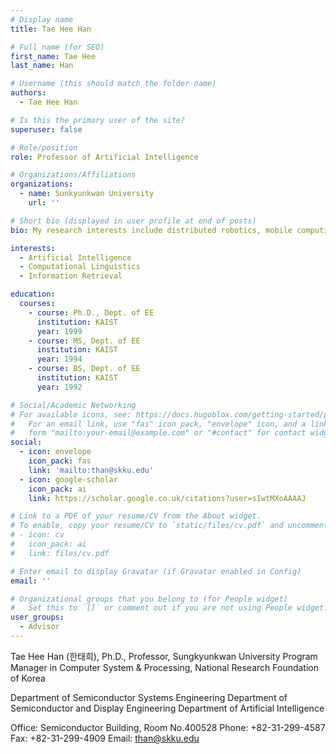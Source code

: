 ```yaml
---
# Display name
title: Tae Hee Han

# Full name (for SEO)
first_name: Tae Hee
last_name: Han

# Username (this should match the folder name)
authors:
  - Tae Hee Han

# Is this the primary user of the site?
superuser: false

# Role/position
role: Professor of Artificial Intelligence

# Organizations/Affiliations
organizations:
  - name: Sunkyunkwan University
    url: ''

# Short bio (displayed in user profile at end of posts)
bio: My research interests include distributed robotics, mobile computing and programmable matter.

interests:
  - Artificial Intelligence
  - Computational Linguistics
  - Information Retrieval

education:
  courses:
    - course: Ph.D., Dept. of EE
      institution: KAIST
      year: 1999
    - course: MS, Dept. of EE
      institution: KAIST
      year: 1994
    - course: BS, Dept. of EE
      institution: KAIST
      year: 1992

# Social/Academic Networking
# For available icons, see: https://docs.hugoblox.com/getting-started/page-builder/#icons
#   For an email link, use "fas" icon pack, "envelope" icon, and a link in the
#   form "mailto:your-email@example.com" or "#contact" for contact widget.
social:
  - icon: envelope
    icon_pack: fas
    link: 'mailto:than@skku.edu'
  - icon: google-scholar
    icon_pack: ai
    link: https://scholar.google.co.uk/citations?user=sIwtMXoAAAAJ

# Link to a PDF of your resume/CV from the About widget.
# To enable, copy your resume/CV to `static/files/cv.pdf` and uncomment the lines below.
# - icon: cv
#   icon_pack: ai
#   link: files/cv.pdf

# Enter email to display Gravatar (if Gravatar enabled in Config)
email: ''

# Organizational groups that you belong to (for People widget)
#   Set this to `[]` or comment out if you are not using People widget.
user_groups:
  - Advisor
---
```


Tae Hee Han (한태희), Ph.D., Professor, Sungkyunkwan University
Program Manager in Computer System & Processing, National Research Foundation of Korea

Department of Semiconductor Systems Engineering
Department of Semiconductor and Display Engineering
Department of Artificial Intelligence

Office: Semiconductor Building, Room No.400528
Phone: +82-31-299-4587
Fax: +82-31-299-4909
Email: than@skku.edu
